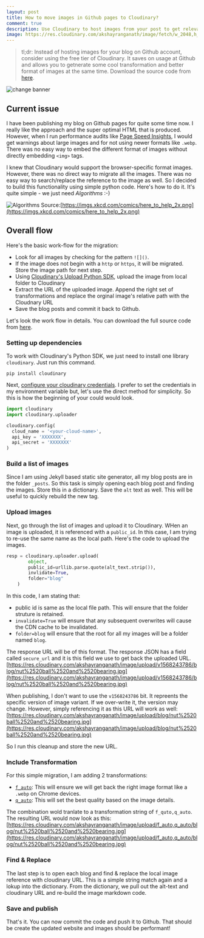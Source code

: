 ```yaml
---
layout: post
title: How to move images in Github pages to Cloudinary? 
comment: true
description: Use Cloudinary to host images from your post to get relevant image format and right quality of image based on your device
image: https://res.cloudinary.com/akshayranganath/image/fetch/w_2048,h_300,c_fill,g_auto/f_auto,q_auto/https://cdn.pixabay.com/photo/2017/10/04/23/42/dandelion-2817950_1280.jpg
---
```


>tl;dr: Instead of hosting images for your blog on Github account, consider using the free tier of Cloudinary. It saves on usage at Github and allows you to getnerate some cool transformation and better format of images at the same time. Download the source code from [here](https://gist.github.com/akshayranganath/c387b3d011f6da096dbf82bac3a9039d).

![change banner](https://res.cloudinary.com/akshayranganath/image/fetch/w_2048,h_300,c_fill,g_auto/f_auto,q_auto/https://cdn.pixabay.com/photo/2017/10/04/23/42/dandelion-2817950_1280.jpg)

## Current issue

I have been publishing my blog on Github pages for quite some time now. I really like the approach and the super optimal HTML that is produced. However, when I run performance audits like [Page Speed Insights](https://developers.google.com/speed/pagespeed/insights/), I would get warnings about large images and for not using newer formats like `.webp`. There was no easy way to embed the different format of images without directly embedding `<img>` tags.

I knew that Cloudinary would support the browser-specific format images. However, there was no direct way to migrate all the images. There was no easy way to search/replace the reference to the image as well. So I decided to build this functionality using simple python code. Here's how to do it. It's quite simple - we just need _Algorithms_ :-)

![Algorithms](https://imgs.xkcd.com/comics/here_to_help_2x.png)
Source:[https://imgs.xkcd.com/comics/here_to_help_2x.png](https://imgs.xkcd.com/comics/here_to_help_2x.png)

## Overall flow

Here's the basic work-flow for the migration:

* Look for all images by checking for the pattern `![]()`. 
* If the image does not begin with a `http` or `https`, it will be migrated. Store the image path for next step.
* Using [Cloudinary's Upload Python SDK](https://cloudinary.com/documentation/django_integration), upload the image from local folder to Cloudinary
* Extract the URL of the uploaded image. Append the right set of transformations and replace the orginal image's relative path with the Cloudnary URL
* Save the blog posts and commit it back to Github.

Let's look the work flow in details. You can download the full source code from [here](https://gist.github.com/akshayranganath/c387b3d011f6da096dbf82bac3a9039d). 

### Setting up dependencies

To work with Cloudinary's Python SDK, we just need to install one library `cloudinary`. Just run this command.

```text
pip install cloudinary
```  

Next, [configure your cloudinary credentials](https://cloudinary.com/documentation/django_integration#installation). I prefer to set the credentials in my environment variable but, let's use the direct method for simplicity. So this is how the beginning of your could would look.

```python
import cloudinary
import cloudinary.uploader

cloudinary.config(
  cloud_name = '<your-cloud-name>',
  api_key = 'XXXXXXX',
  api_secret = 'XXXXXXX'
)
```

### Build a list of images

Since I am using Jekyll based static site generator, all my blog posts are in the folder `_posts`. So this task is simply opening each blog post and finding the images. Store this in a dictionary. Save the `alt` text as well. This will be useful to quickly rebuild the new tag.

### Upload images

Next, go through the list of images and upload it to Cloudinary. WHen an image is uploaded, it is referenced with a `public_id`. In this case, I am trying to re-use the same name as the local path. Here's the code to upload the images.

```python
resp = cloudinary.uploader.upload(
        object,
        public_id=urllib.parse.quote(alt_text.strip()),
        invlidate=True,
        folder="blog"
    )
```

In this code, I am stating that:

* public id is same as the local file path. This will ensure that the folder struture is retained.
* `invalidate=True` will ensure that any subsequent overwrites will cause the CDN cache to be invalidated.
* `folder=blog` will ensure that the root for all my images will be a folder named `blog`.

The response URL will be of this format. The response JSON has a field called `secure_url` and it is this field we use to get back the uploaded URL.
[https://res.cloudinary.com/akshayranganath/image/upload/v1568243786/blog/nut%2520ball%2520and%2520bearing.jpg](https://res.cloudinary.com/akshayranganath/image/upload/v1568243786/blog/nut%2520ball%2520and%2520bearing.jpg)

When publishing, I don't want to use the `v1568243786` bit. It repreents the specific version of image variant. If we over-write it, the version may change. However, simply referencing it as this URL will work as well:
[https://res.cloudinary.com/akshayranganath/image/upload/blog/nut%2520ball%2520and%2520bearing.jpg](https://res.cloudinary.com/akshayranganath/image/upload/blog/nut%2520ball%2520and%2520bearing.jpg)

So I run this cleanup and store the new URL.

### Include Transformation

For this simple migration, I am adding 2 transformations:

* [`f_auto`](https://cloudinary.com/documentation/image_transformation_reference#format_parameter): This will ensure we will get back the right image format like a `.webp` on Chrome devices.
* [`q_auto`](https://cloudinary.com/documentation/image_transformation_reference#quality_parameter): This will set the best quality based on the image details.

The combination wold tranlate to a transformation string of `f_quto,q_auto`. The resulting URL would now look as this:
[https://res.cloudinary.com/akshayranganath/image/upload/f_auto,q_auto/blog/nut%2520ball%2520and%2520bearing.jpg](https://res.cloudinary.com/akshayranganath/image/upload/f_auto,q_auto/blog/nut%2520ball%2520and%2520bearing.jpg)

### Find & Replace

The last step is to open each blog and find & replace the local image reference with cloudinary URL. This is a simple string match again and a lokup into the dictionary. From the dictionary, we pull out the alt-text and cloudinary URL and re-build the image markdown code.

### Save and publish

That's it. You can now commit the code and push it to Github. That should be create the updated website and images should be performant!